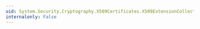 ```yaml
---
uid: System.Security.Cryptography.X509Certificates.X509ExtensionCollection.SyncRoot
internalonly: False
---
```

